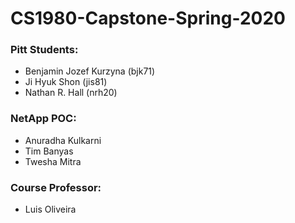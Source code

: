 # CS1980-Capstone-Spring-2020

<h3>Pitt Students:</h3>
  <ul><li>Benjamin Jozef Kurzyna (bjk71)</li>
  <li>Ji Hyuk Shon (jis81)</li>
  <li>Nathan R. Hall (nrh20)</li>
  </ul>
  
<h3>NetApp POC:</h3>
  <ul><li>Anuradha Kulkarni</li>
  <li>Tim Banyas</li>
  <li>Twesha Mitra</li></ul>

<h3>Course Professor:</h3>
  <ul><li>Luis Oliveira</li></ul>
